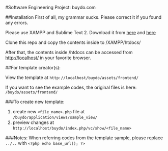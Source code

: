 #Software Engineering Project: buydo.com

##Installation
First of all, my grammar sucks. Please correct it if you found any errors.

Please use XAMPP and Sublime Text 2. Download it from [here](https://www.apachefriends.org/) and [here](www.sublimetext.com/2)

Clone this repo and copy the contents inside to /XAMPP/htdocs/

After that, the contents inside /htdocs can be accessed from [http://localhost/](http://localhost/) in your favorite browser.

##For template creator(s):

View the template at
`http://localhost/buydo/assets/frontend/`

If you want to see the example codes, the original files is here: `/buydo/assets/frontend/`

###To create new template:
1. create new `<file_name>.php` file at `/buydo/application/views/sample_view/`
2. preview changes at `http://localhost/buydo/index.php/vc/show/<file_name>`

###Notes:
When referring codes from the template sample, please replace `../..` with `<?php echo base_url(); ?>`